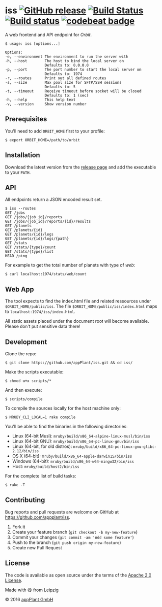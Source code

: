 # iss [![GitHub release](https://img.shields.io/github/release/appPlant/iss.svg)](https://github.com/appPlant/iss/releases) [![Build Status](https://travis-ci.org/appPlant/iss.svg?branch=master)](https://travis-ci.org/appPlant/iss) [![Build status](https://ci.appveyor.com/api/projects/status/ihdgs8rtuexwtiv7/branch/master?svg=true)](https://ci.appveyor.com/project/katzer/iss/branch/master) [![codebeat badge](https://codebeat.co/badges/e8186575-89a2-4bb3-867f-257069891488)](https://codebeat.co/projects/github-com-appplant-iss-master)

A web frontend and API endpoint for _Orbit_.

    $ usage: iss [options...]
    
    Options:
    -e, --environment The environment to run the server with
    -h, --host        The host to bind the local server on
                      Defaults to: 0.0.0.0
    -p, --port        The port number to start the local server on
                      Defaults to: 1974
    -r, --routes      Print out all defined routes
    -s, --size        Max pool size for SFTP/SSH sessions
                      Defaults to: 5
    -t, --timeout     Receive timeout before socket will be closed
                      Defaults to: 1 (sec)
    -h, --help        This help text
    -v, --version     Show version number

## Prerequisites

You'll need to add `ORBIT_HOME` first to your profile:

    $ export ORBIT_HOME=/path/to/orbit

## Installation

Download the latest version from the [release page][releases] and add the executable to your `PATH`.

## API

All endpoints return a JSON encoded result set.

    $ iss --routes
    GET /jobs
    GET /jobs/{job_id}/reports
    GET /jobs/{job_id}/reports/{id}/results
    GET /planets
    GET /planets/{id}
    GET /planets/{id}/logs
    GET /planets/{id}/logs/{path}
    GET /stats
    GET /stats/{type}/count
    GET /stats/{type}/list
    HEAD /ping

For example to get the total number of planets with type of _web_:

    $ curl localhost:1974/stats/web/count

## Web App

The tool expects to find the index.html file and related ressources under `$ORBIT_HOME/public/iss`. The file `$ORBIT_HOME/public/iss/index.html` maps to `localhost:1974/iss/index.html`.

All static assets placed under the document root will become available. Please don't put sensitive data there!

## Development

Clone the repo:
    
    $ git clone https://github.com/appPlant/iss.git && cd iss/

Make the scripts executable:

    $ chmod u+x scripts/*

And then execute:

    $ scripts/compile

To compile the sources locally for the host machine only:

    $ MRUBY_CLI_LOCAL=1 rake compile

You'll be able to find the binaries in the following directories:

- Linux (64-bit Musl): `mruby/build/x86_64-alpine-linux-musl/bin/iss`
- Linux (64-bit GNU): `mruby/build/x86_64-pc-linux-gnu/bin/iss`
- Linux (64-bit, for old distros): `mruby/build/x86_64-pc-linux-gnu-glibc-2.12/bin/iss`
- OS X (64-bit): `mruby/build/x86_64-apple-darwin15/bin/iss`
- Windows (64-bit): `mruby/build/x86_64-w64-mingw32/bin/iss`
- Host: `mruby/build/host2/bin/iss`

For the complete list of build tasks:

    $ rake -T

## Contributing

Bug reports and pull requests are welcome on GitHub at https://github.com/appplant/iss.

1. Fork it
2. Create your feature branch (`git checkout -b my-new-feature`)
3. Commit your changes (`git commit -am 'Add some feature'`)
4. Push to the branch (`git push origin my-new-feature`)
5. Create new Pull Request

## License

The code is available as open source under the terms of the [Apache 2.0 License][license].

Made with :yum: from Leipzig

© 2016 [appPlant GmbH][appplant]

[releases]: https://github.com/appPlant/iss/releases
[docker]: https://docs.docker.com/engine/installation
[license]: http://opensource.org/licenses/Apache-2.0
[appplant]: www.appplant.de
